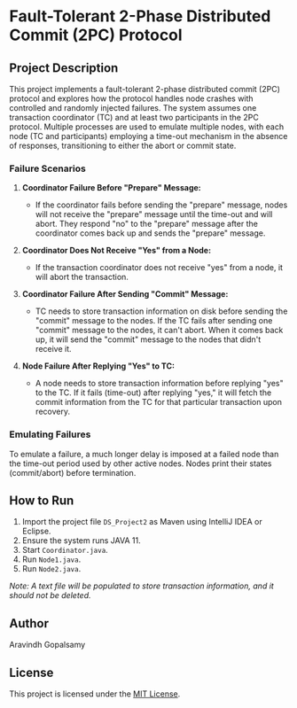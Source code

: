 # Fault-Tolerant 2-Phase Distributed Commit (2PC) Protocol

## Project Description

This project implements a fault-tolerant 2-phase distributed commit (2PC) protocol and explores how the protocol handles node crashes with controlled and randomly injected failures. The system assumes one transaction coordinator (TC) and at least two participants in the 2PC protocol. Multiple processes are used to emulate multiple nodes, with each node (TC and participants) employing a time-out mechanism in the absence of responses, transitioning to either the abort or commit state.

### Failure Scenarios

1. **Coordinator Failure Before "Prepare" Message:**
    - If the coordinator fails before sending the "prepare" message, nodes will not receive the "prepare" message until the time-out and will abort. They respond "no" to the "prepare" message after the coordinator comes back up and sends the "prepare" message.

2. **Coordinator Does Not Receive "Yes" from a Node:**
    - If the transaction coordinator does not receive "yes" from a node, it will abort the transaction.

3. **Coordinator Failure After Sending "Commit" Message:**
    - TC needs to store transaction information on disk before sending the "commit" message to the nodes. If the TC fails after sending one "commit" message to the nodes, it can't abort. When it comes back up, it will send the "commit" message to the nodes that didn't receive it.

4. **Node Failure After Replying "Yes" to TC:**
    - A node needs to store transaction information before replying "yes" to the TC. If it fails (time-out) after replying "yes," it will fetch the commit information from the TC for that particular transaction upon recovery.

### Emulating Failures

To emulate a failure, a much longer delay is imposed at a failed node than the time-out period used by other active nodes. Nodes print their states (commit/abort) before termination.

## How to Run

1. Import the project file `DS_Project2` as Maven using IntelliJ IDEA or Eclipse.
2. Ensure the system runs JAVA 11.
3. Start `Coordinator.java`.
4. Run `Node1.java`.
5. Run `Node2.java`.

*Note: A text file will be populated to store transaction information, and it should not be deleted.*

## Author

Aravindh Gopalsamy

## License

This project is licensed under the [MIT License](LICENSE).


